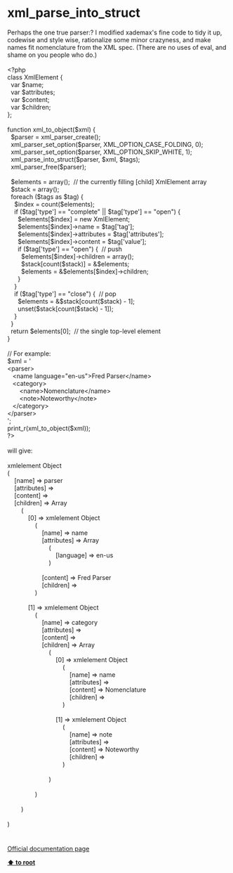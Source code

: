 # xml_parse_into_struct




<div class="phpcode"><span class="html">
Perhaps the one true parser:? I modified xademax&apos;s fine code to tidy it up, codewise and style wise, rationalize some minor crazyness, and make names fit nomenclature from the XML spec. (There are no uses of eval, and shame on you people who do.)<br><br><span class="default">&lt;?php <br></span><span class="keyword">class </span><span class="default">XmlElement </span><span class="keyword">{<br>&#xA0; var </span><span class="default">$name</span><span class="keyword">;<br>&#xA0; var </span><span class="default">$attributes</span><span class="keyword">;<br>&#xA0; var </span><span class="default">$content</span><span class="keyword">;<br>&#xA0; var </span><span class="default">$children</span><span class="keyword">;<br>};<br><br>function </span><span class="default">xml_to_object</span><span class="keyword">(</span><span class="default">$xml</span><span class="keyword">) {<br>&#xA0; </span><span class="default">$parser </span><span class="keyword">= </span><span class="default">xml_parser_create</span><span class="keyword">();<br>&#xA0; </span><span class="default">xml_parser_set_option</span><span class="keyword">(</span><span class="default">$parser</span><span class="keyword">, </span><span class="default">XML_OPTION_CASE_FOLDING</span><span class="keyword">, </span><span class="default">0</span><span class="keyword">);<br>&#xA0; </span><span class="default">xml_parser_set_option</span><span class="keyword">(</span><span class="default">$parser</span><span class="keyword">, </span><span class="default">XML_OPTION_SKIP_WHITE</span><span class="keyword">, </span><span class="default">1</span><span class="keyword">);<br>&#xA0; </span><span class="default">xml_parse_into_struct</span><span class="keyword">(</span><span class="default">$parser</span><span class="keyword">, </span><span class="default">$xml</span><span class="keyword">, </span><span class="default">$tags</span><span class="keyword">);<br>&#xA0; </span><span class="default">xml_parser_free</span><span class="keyword">(</span><span class="default">$parser</span><span class="keyword">);<br><br>&#xA0; </span><span class="default">$elements </span><span class="keyword">= array();&#xA0; </span><span class="comment">// the currently filling [child] XmlElement array<br>&#xA0; </span><span class="default">$stack </span><span class="keyword">= array();<br>&#xA0; foreach (</span><span class="default">$tags </span><span class="keyword">as </span><span class="default">$tag</span><span class="keyword">) {<br>&#xA0; &#xA0; </span><span class="default">$index </span><span class="keyword">= </span><span class="default">count</span><span class="keyword">(</span><span class="default">$elements</span><span class="keyword">);<br>&#xA0; &#xA0; if (</span><span class="default">$tag</span><span class="keyword">[</span><span class="string">&apos;type&apos;</span><span class="keyword">] == </span><span class="string">&quot;complete&quot; </span><span class="keyword">|| </span><span class="default">$tag</span><span class="keyword">[</span><span class="string">&apos;type&apos;</span><span class="keyword">] == </span><span class="string">&quot;open&quot;</span><span class="keyword">) {<br>&#xA0; &#xA0; &#xA0; </span><span class="default">$elements</span><span class="keyword">[</span><span class="default">$index</span><span class="keyword">] = new </span><span class="default">XmlElement</span><span class="keyword">;<br>&#xA0; &#xA0; &#xA0; </span><span class="default">$elements</span><span class="keyword">[</span><span class="default">$index</span><span class="keyword">]-&gt;</span><span class="default">name </span><span class="keyword">= </span><span class="default">$tag</span><span class="keyword">[</span><span class="string">&apos;tag&apos;</span><span class="keyword">];<br>&#xA0; &#xA0; &#xA0; </span><span class="default">$elements</span><span class="keyword">[</span><span class="default">$index</span><span class="keyword">]-&gt;</span><span class="default">attributes </span><span class="keyword">= </span><span class="default">$tag</span><span class="keyword">[</span><span class="string">&apos;attributes&apos;</span><span class="keyword">];<br>&#xA0; &#xA0; &#xA0; </span><span class="default">$elements</span><span class="keyword">[</span><span class="default">$index</span><span class="keyword">]-&gt;</span><span class="default">content </span><span class="keyword">= </span><span class="default">$tag</span><span class="keyword">[</span><span class="string">&apos;value&apos;</span><span class="keyword">];<br>&#xA0; &#xA0; &#xA0; if (</span><span class="default">$tag</span><span class="keyword">[</span><span class="string">&apos;type&apos;</span><span class="keyword">] == </span><span class="string">&quot;open&quot;</span><span class="keyword">) {&#xA0; </span><span class="comment">// push<br>&#xA0; &#xA0; &#xA0; &#xA0; </span><span class="default">$elements</span><span class="keyword">[</span><span class="default">$index</span><span class="keyword">]-&gt;</span><span class="default">children </span><span class="keyword">= array();<br>&#xA0; &#xA0; &#xA0; &#xA0; </span><span class="default">$stack</span><span class="keyword">[</span><span class="default">count</span><span class="keyword">(</span><span class="default">$stack</span><span class="keyword">)] = &amp;</span><span class="default">$elements</span><span class="keyword">;<br>&#xA0; &#xA0; &#xA0; &#xA0; </span><span class="default">$elements </span><span class="keyword">= &amp;</span><span class="default">$elements</span><span class="keyword">[</span><span class="default">$index</span><span class="keyword">]-&gt;</span><span class="default">children</span><span class="keyword">;<br>&#xA0; &#xA0; &#xA0; }<br>&#xA0; &#xA0; }<br>&#xA0; &#xA0; if (</span><span class="default">$tag</span><span class="keyword">[</span><span class="string">&apos;type&apos;</span><span class="keyword">] == </span><span class="string">&quot;close&quot;</span><span class="keyword">) {&#xA0; </span><span class="comment">// pop<br>&#xA0; &#xA0; &#xA0; </span><span class="default">$elements </span><span class="keyword">= &amp;</span><span class="default">$stack</span><span class="keyword">[</span><span class="default">count</span><span class="keyword">(</span><span class="default">$stack</span><span class="keyword">) - </span><span class="default">1</span><span class="keyword">];<br>&#xA0; &#xA0; &#xA0; unset(</span><span class="default">$stack</span><span class="keyword">[</span><span class="default">count</span><span class="keyword">(</span><span class="default">$stack</span><span class="keyword">) - </span><span class="default">1</span><span class="keyword">]);<br>&#xA0; &#xA0; }<br>&#xA0; }<br>&#xA0; return </span><span class="default">$elements</span><span class="keyword">[</span><span class="default">0</span><span class="keyword">];&#xA0; </span><span class="comment">// the single top-level element<br></span><span class="keyword">}<br><br></span><span class="comment">// For example:<br></span><span class="default">$xml </span><span class="keyword">= </span><span class="string">&apos;<br>&lt;parser&gt;<br>&#xA0;&#xA0; &lt;name language=&quot;en-us&quot;&gt;Fred Parser&lt;/name&gt;<br>&#xA0;&#xA0; &lt;category&gt;<br>&#xA0; &#xA0; &#xA0;&#xA0; &lt;name&gt;Nomenclature&lt;/name&gt;<br>&#xA0; &#xA0; &#xA0;&#xA0; &lt;note&gt;Noteworthy&lt;/note&gt;<br>&#xA0;&#xA0; &lt;/category&gt;<br>&lt;/parser&gt;<br>&apos;</span><span class="keyword">;<br></span><span class="default">print_r</span><span class="keyword">(</span><span class="default">xml_to_object</span><span class="keyword">(</span><span class="default">$xml</span><span class="keyword">));<br></span><span class="default">?&gt;<br></span><br>will give:<br><br>xmlelement Object<br>(<br>&#xA0; &#xA0; [name] =&gt; parser<br>&#xA0; &#xA0; [attributes] =&gt; <br>&#xA0; &#xA0; [content] =&gt; <br>&#xA0; &#xA0; [children] =&gt; Array<br>&#xA0; &#xA0; &#xA0; &#xA0; (<br>&#xA0; &#xA0; &#xA0; &#xA0; &#xA0; &#xA0; [0] =&gt; xmlelement Object<br>&#xA0; &#xA0; &#xA0; &#xA0; &#xA0; &#xA0; &#xA0; &#xA0; (<br>&#xA0; &#xA0; &#xA0; &#xA0; &#xA0; &#xA0; &#xA0; &#xA0; &#xA0; &#xA0; [name] =&gt; name<br>&#xA0; &#xA0; &#xA0; &#xA0; &#xA0; &#xA0; &#xA0; &#xA0; &#xA0; &#xA0; [attributes] =&gt; Array<br>&#xA0; &#xA0; &#xA0; &#xA0; &#xA0; &#xA0; &#xA0; &#xA0; &#xA0; &#xA0; &#xA0; &#xA0; (<br>&#xA0; &#xA0; &#xA0; &#xA0; &#xA0; &#xA0; &#xA0; &#xA0; &#xA0; &#xA0; &#xA0; &#xA0; &#xA0; &#xA0; [language] =&gt; en-us<br>&#xA0; &#xA0; &#xA0; &#xA0; &#xA0; &#xA0; &#xA0; &#xA0; &#xA0; &#xA0; &#xA0; &#xA0; )<br><br>&#xA0; &#xA0; &#xA0; &#xA0; &#xA0; &#xA0; &#xA0; &#xA0; &#xA0; &#xA0; [content] =&gt; Fred Parser<br>&#xA0; &#xA0; &#xA0; &#xA0; &#xA0; &#xA0; &#xA0; &#xA0; &#xA0; &#xA0; [children] =&gt; <br>&#xA0; &#xA0; &#xA0; &#xA0; &#xA0; &#xA0; &#xA0; &#xA0; )<br><br>&#xA0; &#xA0; &#xA0; &#xA0; &#xA0; &#xA0; [1] =&gt; xmlelement Object<br>&#xA0; &#xA0; &#xA0; &#xA0; &#xA0; &#xA0; &#xA0; &#xA0; (<br>&#xA0; &#xA0; &#xA0; &#xA0; &#xA0; &#xA0; &#xA0; &#xA0; &#xA0; &#xA0; [name] =&gt; category<br>&#xA0; &#xA0; &#xA0; &#xA0; &#xA0; &#xA0; &#xA0; &#xA0; &#xA0; &#xA0; [attributes] =&gt; <br>&#xA0; &#xA0; &#xA0; &#xA0; &#xA0; &#xA0; &#xA0; &#xA0; &#xA0; &#xA0; [content] =&gt; <br>&#xA0; &#xA0; &#xA0; &#xA0; &#xA0; &#xA0; &#xA0; &#xA0; &#xA0; &#xA0; [children] =&gt; Array<br>&#xA0; &#xA0; &#xA0; &#xA0; &#xA0; &#xA0; &#xA0; &#xA0; &#xA0; &#xA0; &#xA0; &#xA0; (<br>&#xA0; &#xA0; &#xA0; &#xA0; &#xA0; &#xA0; &#xA0; &#xA0; &#xA0; &#xA0; &#xA0; &#xA0; &#xA0; &#xA0; [0] =&gt; xmlelement Object<br>&#xA0; &#xA0; &#xA0; &#xA0; &#xA0; &#xA0; &#xA0; &#xA0; &#xA0; &#xA0; &#xA0; &#xA0; &#xA0; &#xA0; &#xA0; &#xA0; (<br>&#xA0; &#xA0; &#xA0; &#xA0; &#xA0; &#xA0; &#xA0; &#xA0; &#xA0; &#xA0; &#xA0; &#xA0; &#xA0; &#xA0; &#xA0; &#xA0; &#xA0; &#xA0; [name] =&gt; name<br>&#xA0; &#xA0; &#xA0; &#xA0; &#xA0; &#xA0; &#xA0; &#xA0; &#xA0; &#xA0; &#xA0; &#xA0; &#xA0; &#xA0; &#xA0; &#xA0; &#xA0; &#xA0; [attributes] =&gt; <br>&#xA0; &#xA0; &#xA0; &#xA0; &#xA0; &#xA0; &#xA0; &#xA0; &#xA0; &#xA0; &#xA0; &#xA0; &#xA0; &#xA0; &#xA0; &#xA0; &#xA0; &#xA0; [content] =&gt; Nomenclature<br>&#xA0; &#xA0; &#xA0; &#xA0; &#xA0; &#xA0; &#xA0; &#xA0; &#xA0; &#xA0; &#xA0; &#xA0; &#xA0; &#xA0; &#xA0; &#xA0; &#xA0; &#xA0; [children] =&gt; <br>&#xA0; &#xA0; &#xA0; &#xA0; &#xA0; &#xA0; &#xA0; &#xA0; &#xA0; &#xA0; &#xA0; &#xA0; &#xA0; &#xA0; &#xA0; &#xA0; )<br><br>&#xA0; &#xA0; &#xA0; &#xA0; &#xA0; &#xA0; &#xA0; &#xA0; &#xA0; &#xA0; &#xA0; &#xA0; &#xA0; &#xA0; [1] =&gt; xmlelement Object<br>&#xA0; &#xA0; &#xA0; &#xA0; &#xA0; &#xA0; &#xA0; &#xA0; &#xA0; &#xA0; &#xA0; &#xA0; &#xA0; &#xA0; &#xA0; &#xA0; (<br>&#xA0; &#xA0; &#xA0; &#xA0; &#xA0; &#xA0; &#xA0; &#xA0; &#xA0; &#xA0; &#xA0; &#xA0; &#xA0; &#xA0; &#xA0; &#xA0; &#xA0; &#xA0; [name] =&gt; note<br>&#xA0; &#xA0; &#xA0; &#xA0; &#xA0; &#xA0; &#xA0; &#xA0; &#xA0; &#xA0; &#xA0; &#xA0; &#xA0; &#xA0; &#xA0; &#xA0; &#xA0; &#xA0; [attributes] =&gt; <br>&#xA0; &#xA0; &#xA0; &#xA0; &#xA0; &#xA0; &#xA0; &#xA0; &#xA0; &#xA0; &#xA0; &#xA0; &#xA0; &#xA0; &#xA0; &#xA0; &#xA0; &#xA0; [content] =&gt; Noteworthy<br>&#xA0; &#xA0; &#xA0; &#xA0; &#xA0; &#xA0; &#xA0; &#xA0; &#xA0; &#xA0; &#xA0; &#xA0; &#xA0; &#xA0; &#xA0; &#xA0; &#xA0; &#xA0; [children] =&gt; <br>&#xA0; &#xA0; &#xA0; &#xA0; &#xA0; &#xA0; &#xA0; &#xA0; &#xA0; &#xA0; &#xA0; &#xA0; &#xA0; &#xA0; &#xA0; &#xA0; )<br><br>&#xA0; &#xA0; &#xA0; &#xA0; &#xA0; &#xA0; &#xA0; &#xA0; &#xA0; &#xA0; &#xA0; &#xA0; )<br><br>&#xA0; &#xA0; &#xA0; &#xA0; &#xA0; &#xA0; &#xA0; &#xA0; )<br><br>&#xA0; &#xA0; &#xA0; &#xA0; )<br><br>)</span>
</div>
  

#

[Official documentation page](https://www.php.net/manual/en/function.xml-parse-into-struct.php)

**[⬆ to root](/)**
